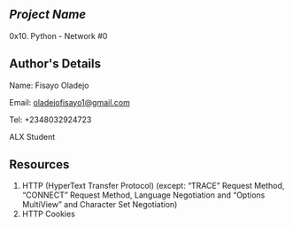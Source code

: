 ***Project Name***
----
0x10. Python - Network #0

**Author's Details**
----
Name: Fisayo Oladejo

Email: oladejofisayo1@gmail.com

Tel: +2348032924723

ALX Student 

**Resources**
----
1. HTTP (HyperText Transfer Protocol) (except: “TRACE” Request Method, “CONNECT” Request Method, Language Negotiation and “Options MultiView” and Character Set Negotiation)
2. HTTP Cookies
